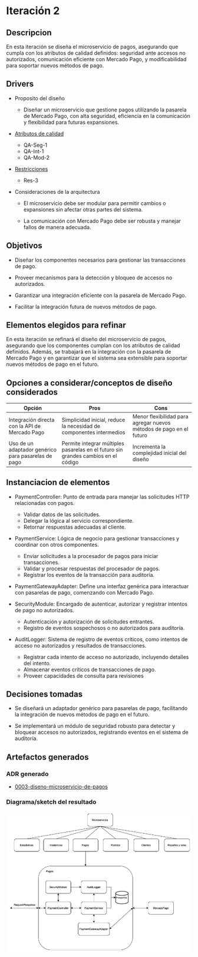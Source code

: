 # Iteración 2

## Descripcion
En esta iteración se diseña el microservicio de pagos, asegurando que cumpla con los atributos de calidad definidos: seguridad ante accesos no autorizados, comunicación eficiente con Mercado Pago, y modificabilidad para soportar nuevos métodos de pago.

## Drivers
- Proposito del diseño
    - Diseñar un microservicio que gestione pagos utilizando la pasarela de Mercado Pago, con alta seguridad, eficiencia en la comunicación y flexibilidad para futuras expansiones.

- [Atributos de calidad](/docs/atributos-de-calidad.md)
    - QA-Seg-1
    - QA-Int-1
    - QA-Mod-2
- [Restricciones](/docs/restricciones.md)
    - Res-3
- Consideraciones de la arquitectura
    - El microservicio debe ser modular para permitir cambios o expansiones sin afectar otras partes del sistema.
    
    - La comunicación con Mercado Pago debe ser robusta y manejar fallos de manera adecuada.

## Objetivos

- Diseñar los componentes necesarios para gestionar las transacciones de pago.

- Proveer mecanismos para la detección y bloqueo de accesos no autorizados.

- Garantizar una integración eficiente con la pasarela de Mercado Pago.

- Facilitar la integración futura de nuevos métodos de pago.
## Elementos elegidos para refinar
En esta iteración se refinará el diseño del microservicio de pagos, asegurando que los componentes cumplan con los atributos de calidad definidos. Además, se trabajará en la integración con la pasarela de Mercado Pago y en garantizar que el sistema sea extensible para soportar nuevos métodos de pago en el futuro.

## Opciones a considerar/conceptos de diseño considerados
| Opción | Pros | Cons |
|---|---|---|
| Integración directa con la API de Mercado Pago | Simplicidad inicial, reduce la necesidad de componentes intermedios | Menor flexibilidad para agregar nuevos métodos de pago en el futuro |
| Uso de un adaptador genérico para pasarelas de pago | Permite integrar múltiples pasarelas en el futuro sin grandes cambios en el código | Incrementa la complejidad inicial del diseño |

## Instanciacion de elementos
- PaymentController: Punto de entrada para manejar las solicitudes HTTP relacionadas con pagos.
    - Validar datos de las solicitudes.
    - Delegar la lógica al servicio correspondiente.
    - Retornar respuestas adecuadas al cliente.

- PaymentService: Lógica de negocio para gestionar transacciones y coordinar con otros componentes.
    - Enviar solicitudes a la procesador de pagos para iniciar transacciones.
    - Validar y procesar respuestas del procesador de pagos.
    - Registrar los eventos de la transacción para auditoría.

- PaymentGatewayAdapter: Define una interfaz genérica para interactuar con pasarelas de pago, comenzando con Mercado Pago.

- SecurityModule: Encargado de autenticar, autorizar y registrar intentos de pago no autorizados.
    - Autenticación y autorización de solicitudes entrantes.
    - Registro de eventos sospechosos o no autorizados para auditoría.

- AuditLogger: Sistema de registro de eventos críticos, como intentos de acceso no autorizados y resultados de transacciones.
    - Registrar cada intento de acceso no autorizado, incluyendo detalles del intento.
    - Almacenar eventos críticos de transacciones de pago.
    - Proveer capacidades de consulta para revisiones

## Decisiones tomadas
- Se diseñará un adaptador genérico para pasarelas de pago, facilitando la integración de nuevos métodos de pago en el futuro.

- Se implementará un módulo de seguridad robusto para detectar y bloquear accesos no autorizados, registrando eventos en el sistema de auditoría.

## Artefactos generados

### ADR generado
- [ 0003-diseno-microservicio-de-pagos ](/docs/decisions/0003-diseno-microservicio-de-pagos.md)

### Diagrama/sketch del resultado
![image](/docs/resources/microservicio-pagos.png)